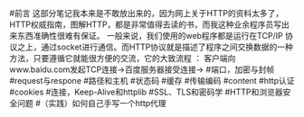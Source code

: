 #前言
这部分笔记我本来是不敢放出来的，因为网上关于HTTP的资料太多了，HTTP权威指南，图解HTTP，都是非常值得去读的书，而我这种业余程序员写出来东西准确性很难有保证。
一般来说，我们使用的web程序都是运行在TCP/IP  协议之上，通过socket进行通信。而HTTP协议就是描述了程序之间交换数据的一种方法，只要遵循它就能很方便的交流，它的大致流程 ：
客户端向www.baidu.com发起TCP连接->百度服务器接受连接->
#端口，加密与封帧
#request与respone
#路径和主机
#状态码
#缓存
#传输编码
#content
#http认证
#cookies
#连接，Keep-Alive和httplib
#SSL、TLS和密码学
#HTTP和浏览器安全问题
#（实践）如何自己手写一个http代理